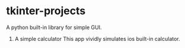 # tkinter-projects
A python built-in library for simple GUI.
1. A simple calculator
  This app vividly simulates ios built-in calculator.
